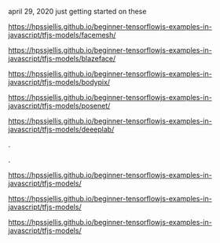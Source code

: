 april 29, 2020 just getting started on these



https://hpssjellis.github.io/beginner-tensorflowjs-examples-in-javascript/tfjs-models/facemesh/



https://hpssjellis.github.io/beginner-tensorflowjs-examples-in-javascript/tfjs-models/blazeface/




https://hpssjellis.github.io/beginner-tensorflowjs-examples-in-javascript/tfjs-models/bodypix/

https://hpssjellis.github.io/beginner-tensorflowjs-examples-in-javascript/tfjs-models/posenet/

https://hpssjellis.github.io/beginner-tensorflowjs-examples-in-javascript/tfjs-models/deeeplab/


.


.

https://hpssjellis.github.io/beginner-tensorflowjs-examples-in-javascript/tfjs-models/



https://hpssjellis.github.io/beginner-tensorflowjs-examples-in-javascript/tfjs-models/




https://hpssjellis.github.io/beginner-tensorflowjs-examples-in-javascript/tfjs-models/





